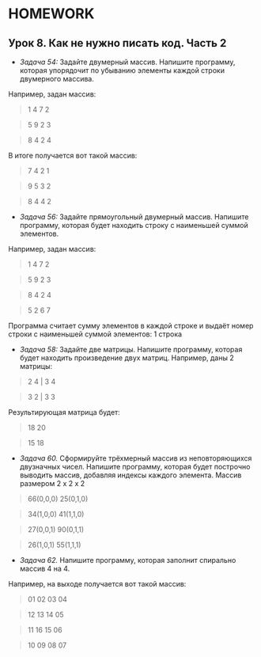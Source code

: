 # HOMEWORK
## Урок 8. Как не нужно писать код. Часть 2

* *Задача 54:* Задайте двумерный массив. Напишите программу, которая упорядочит по убыванию элементы каждой строки двумерного массива.

Например, задан массив:
> 1 4 7 2

> 5 9 2 3

>8 4 2 4

В итоге получается вот такой массив:

>7 4 2 1

>9 5 3 2

>8 4 4 2

* *Задача 56:* Задайте прямоугольный двумерный массив. Напишите программу, которая будет находить строку с наименьшей суммой элементов.

Например, задан массив:

>1 4 7 2

>5 9 2 3

>8 4 2 4

>5 2 6 7

Программа считает сумму элементов в каждой строке и выдаёт номер строки с наименьшей суммой элементов: 1 строка

* *Задача 58:* Задайте две матрицы. Напишите программу, которая будет находить произведение двух матриц.
Например, даны 2 матрицы:
>2 4 | 3 4

>3 2 | 3 3

Результирующая матрица будет:

>18 20

>15 18

* *Задача 60.* Сформируйте трёхмерный массив из неповторяющихся двузначных чисел. Напишите программу, которая будет построчно выводить массив, добавляя индексы каждого элемента.
Массив размером 2 x 2 x 2

>66(0,0,0) 25(0,1,0)

>34(1,0,0) 41(1,1,0)

>27(0,0,1) 90(0,1,1)

>26(1,0,1) 55(1,1,1)

* *Задача 62.* Напишите программу, которая заполнит спирально массив 4 на 4.

Например, на выходе получается вот такой массив:

>01 02 03 04

>12 13 14 05

>11 16 15 06

>10 09 08 07
